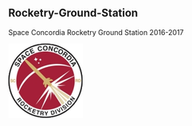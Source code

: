 ## Rocketry-Ground-Station
Space Concordia Rocketry Ground Station 2016-2017

![Alt text](https://github.com/chriskfwoo/Rocketry-Ground-Station/blob/master/src/Avionics/res/logo.png)
